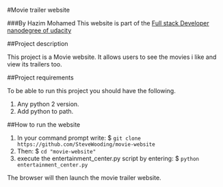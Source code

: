 #Movie trailer website

###By Hazim Mohamed
This website is part of the [Full stack Developer nanodegree of udacity](https://www.udacity.com/course/full-stack-web-developer-nanodegree--nd004)

##Project description

This project is a Movie website. It allows users to see the movies i like and view its trailers too.

##Project requirements

To be able to run this project you should have the following.

1. Any python 2 version.
2. Add python to path.

##How to run the website

1. In your command prompt write: $ `git clone https://github.com/SteveWooding/movie-website`
2. Then: $ `cd "movie-website"`
3. execute the entertainment_center.py script by entering: $ `python entertainment_center.py`

The browser will then launch the movie trailer website.

